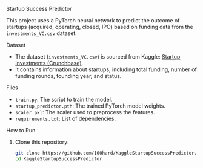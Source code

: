 Startup Success Predictor

This project uses a PyTorch neural network to predict the outcome of startups (acquired, operating, closed, IPO) based on funding data from the `investments_VC.csv` dataset.

Dataset
- The dataset (`investments_VC.csv`) is sourced from Kaggle: [Startup Investments (Crunchbase)](https://www.kaggle.com/datasets/justinas/startup-investments).
- It contains information about startups, including total funding, number of funding rounds, founding year, and status.

 Files
- `train.py`: The script to train the model.
- `startup_predictor.pth`: The trained PyTorch model weights.
- `scaler.pkl`: The scaler used to preprocess the features.
- `requirements.txt`: List of dependencies.

 How to Run
1. Clone this repository:
   ```bash
   git clone https://github.com/100hard/KaggleStartupSuccessPredictor.git
   cd KaggleStartupSuccessPredictor
